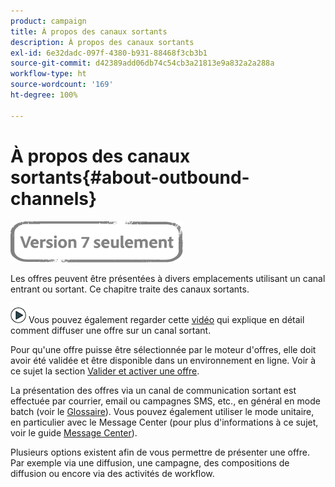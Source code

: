 ```yaml
---
product: campaign
title: À propos des canaux sortants
description: À propos des canaux sortants
exl-id: 6e32dadc-097f-4380-b931-88468f3cb3b1
source-git-commit: d42389add06db74c54cb3a21813e9a832a2a288a
workflow-type: ht
source-wordcount: '169'
ht-degree: 100%

---
```


# À propos des canaux sortants{#about-outbound-channels}

![](../../assets/v7-only.svg)

Les offres peuvent être présentées à divers emplacements utilisant un canal entrant ou sortant. Ce chapitre traite des canaux sortants.

![](assets/do-not-localize/how-to-video.png) Vous pouvez également regarder cette [vidéo](https://helpx.adobe.com/campaign/classic/how-to/deliver-an-offer-on-outbound-channel-in-acv6.html?playlist=/ccx/v1/collection/product/campaign/classic/segment/digital-marketers/explevel/intermediate/applaunch/get-started/collection.ccx.js&amp;ref=helpx.adobe.com) qui explique en détail comment diffuser une offre sur un canal sortant.

Pour qu&#39;une offre puisse être sélectionnée par le moteur d&#39;offres, elle doit avoir été validée et être disponible dans un environnement en ligne. Voir à ce sujet la section [Valider et activer une offre](../../interaction/using/approving-and-activating-an-offer.md).

La présentation des offres via un canal de communication sortant est effectuée par courrier, email ou campagnes SMS, etc., en général en mode batch (voir le [Glossaire](../../interaction/using/i-glossary.md)). Vous pouvez également utiliser le mode unitaire, en particulier avec le Message Center (pour plus d&#39;informations à ce sujet, voir le guide [Message Center](../../message-center/using/about-transactional-messaging.md)).

Plusieurs options existent afin de vous permettre de présenter une offre. Par exemple via une diffusion, une campagne, des compositions de diffusion ou encore via des activités de workflow.
